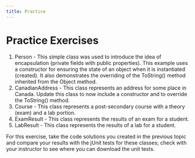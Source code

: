 ```yaml
---
title: Practice
---
```

# Practice Exercises

1. Person - This simple class was used to introduce the idea of encapsulation (private fields with public properties). This example uses a constructor for ensuring the state of an object when it is instantiated (created). It also demonstrates the overriding of the ToString() method inherited from the Object method. 
2. CanadianAddress - This class represents an address for some place in Canada.
Update this class to now include a constructor and to override the ToString() method.
3. Course - This class represents a post-secondary course with a theory (exam) and a lab portion.
4. ExamResult - This class represents the results of an exam for a student.
5. LabResult - This class represents the results of a lab for a student.

For this exercise, take the code solutions you created in the previous topic and compare your results with the jUnit tests for these classes; check with your instructor to see where you can download the unit tests.
